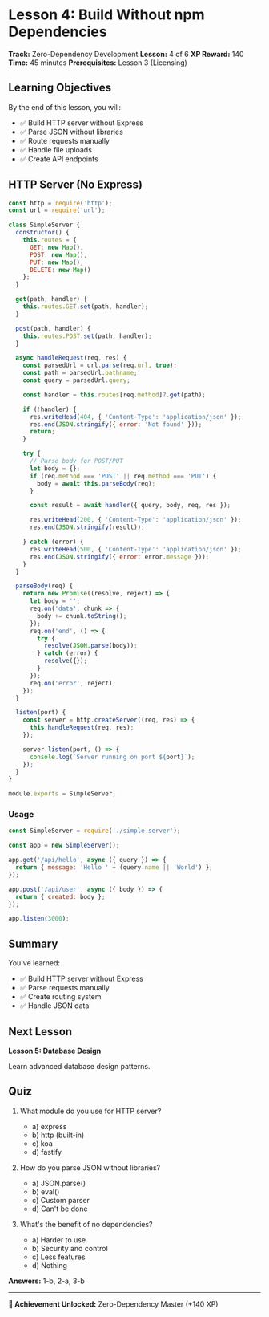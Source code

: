 # Lesson 4: Build Without npm Dependencies

**Track:** Zero-Dependency Development
**Lesson:** 4 of 6
**XP Reward:** 140
**Time:** 45 minutes
**Prerequisites:** Lesson 3 (Licensing)

## Learning Objectives

By the end of this lesson, you will:
- ✅ Build HTTP server without Express
- ✅ Parse JSON without libraries
- ✅ Route requests manually
- ✅ Handle file uploads
- ✅ Create API endpoints

## HTTP Server (No Express)

```javascript
const http = require('http');
const url = require('url');

class SimpleServer {
  constructor() {
    this.routes = {
      GET: new Map(),
      POST: new Map(),
      PUT: new Map(),
      DELETE: new Map()
    };
  }

  get(path, handler) {
    this.routes.GET.set(path, handler);
  }

  post(path, handler) {
    this.routes.POST.set(path, handler);
  }

  async handleRequest(req, res) {
    const parsedUrl = url.parse(req.url, true);
    const path = parsedUrl.pathname;
    const query = parsedUrl.query;

    const handler = this.routes[req.method]?.get(path);

    if (!handler) {
      res.writeHead(404, { 'Content-Type': 'application/json' });
      res.end(JSON.stringify({ error: 'Not found' }));
      return;
    }

    try {
      // Parse body for POST/PUT
      let body = {};
      if (req.method === 'POST' || req.method === 'PUT') {
        body = await this.parseBody(req);
      }

      const result = await handler({ query, body, req, res });

      res.writeHead(200, { 'Content-Type': 'application/json' });
      res.end(JSON.stringify(result));

    } catch (error) {
      res.writeHead(500, { 'Content-Type': 'application/json' });
      res.end(JSON.stringify({ error: error.message }));
    }
  }

  parseBody(req) {
    return new Promise((resolve, reject) => {
      let body = '';
      req.on('data', chunk => {
        body += chunk.toString();
      });
      req.on('end', () => {
        try {
          resolve(JSON.parse(body));
        } catch (error) {
          resolve({});
        }
      });
      req.on('error', reject);
    });
  }

  listen(port) {
    const server = http.createServer((req, res) => {
      this.handleRequest(req, res);
    });

    server.listen(port, () => {
      console.log(`Server running on port ${port}`);
    });
  }
}

module.exports = SimpleServer;
```

### Usage

```javascript
const SimpleServer = require('./simple-server');

const app = new SimpleServer();

app.get('/api/hello', async ({ query }) => {
  return { message: 'Hello ' + (query.name || 'World') };
});

app.post('/api/user', async ({ body }) => {
  return { created: body };
});

app.listen(3000);
```

## Summary

You've learned:
- ✅ Build HTTP server without Express
- ✅ Parse requests manually
- ✅ Create routing system
- ✅ Handle JSON data

## Next Lesson

**Lesson 5: Database Design**

Learn advanced database design patterns.

## Quiz

1. What module do you use for HTTP server?
   - a) express
   - b) http (built-in)
   - c) koa
   - d) fastify

2. How do you parse JSON without libraries?
   - a) JSON.parse()
   - b) eval()
   - c) Custom parser
   - d) Can't be done

3. What's the benefit of no dependencies?
   - a) Harder to use
   - b) Security and control
   - c) Less features
   - d) Nothing

**Answers:** 1-b, 2-a, 3-b

---

**🎴 Achievement Unlocked:** Zero-Dependency Master (+140 XP)
